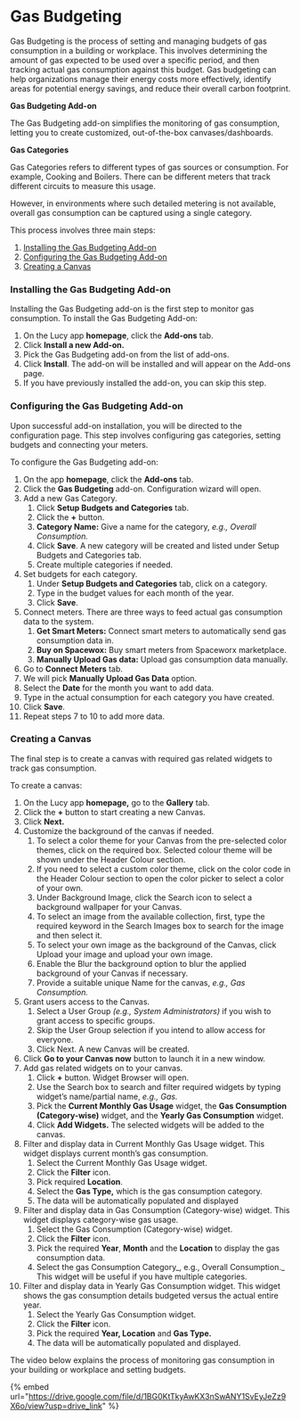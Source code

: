 # Gas Budgeting

Gas Budgeting is the process of setting and managing budgets of gas consumption in a building or workplace. This involves determining the amount of gas expected to be used over a specific period, and then tracking actual gas consumption against this budget. Gas budgeting can help organizations manage their energy costs more effectively, identify areas for potential energy savings, and reduce their overall carbon footprint.

**Gas Budgeting Add-on**

The Gas Budgeting add-on simplifies the monitoring of gas consumption, letting you to create customized, out-of-the-box canvases/dashboards.

**Gas Categories**

Gas Categories refers to different types of gas sources or consumption. For example, Cooking and Boilers. There can be different meters that track different circuits to measure this usage.

However, in environments where such detailed metering is not available, overall gas consumption can be captured using a single category.

This process involves three main steps:

1. [Installing the Gas Budgeting Add-on](gas-budgeting.md#installing-the-gas-budgeting-add-on)
2. [Configuring the Gas Budgeting Add-on](gas-budgeting.md#configuring-the-gas-budgeting-add-on)
3. [Creating a Canvas](gas-budgeting.md#creating-a-canvas)

### Installing the Gas Budgeting Add-on

Installing the Gas Budgeting add-on is the first step to monitor gas consumption. To install the Gas Budgeting Add-on:

1. On the Lucy app **homepage**, click the **Add-ons** tab.
2. Click **Install a new Add-on.**
3. Pick the Gas Budgeting add-on from the list of add-ons.
4. Click **Install**. The add-on will be installed and will appear on the Add-ons page.
5. If you have previously installed the add-on, you can skip this step.

### Configuring the Gas Budgeting Add-on

Upon successful add-on installation, you will be directed to the configuration page. This step involves configuring gas categories, setting budgets and connecting your meters.

To configure the Gas Budgeting add-on:

1. On the app **homepage**, click the **Add-ons** tab.
2. Click the **Gas Budgeting** add-on. Configuration wizard will open.
3. Add a new Gas Category.
   1. Click **Setup Budgets and Categories** tab.
   2. Click the **+** button.
   3. **Category Name:** Give a name for the category, _e.g., Overall Consumption._
   4. Click **Save**. A new category will be created and listed under Setup Budgets and Categories tab.
   5. Create multiple categories if needed.
4. Set budgets for each category.
   1. Under **Setup Budgets and Categories** tab, click on a category.
   2. Type in the budget values for each month of the year.
   3. Click **Save**.
5. Connect meters. There are three ways to feed actual gas consumption data to the system.
   1. **Get Smart Meters:** Connect smart meters to automatically send gas consumption data in.
   2. **Buy on Spacewox:** Buy smart meters from Spaceworx marketplace.
   3. **Manually Upload Gas data:** Upload gas consumption data manually.
6. Go to **Connect Meters** tab.
7. We will pick **Manually Upload Gas Data** option.
8. Select the **Date** for the month you want to add data.
9. Type in the actual consumption for each category you have created.
10. Click **Save**.
11. Repeat steps 7 to 10 to add more data.

### Creating a Canvas

The final step is to create a canvas with required gas related widgets to track gas consumption.

To create a canvas:

1. On the Lucy app **homepage,** go to the **Gallery** tab.
2. Click the **+** button to start creating a new Canvas.
3. Click **Next.**
4. Customize the background of the canvas if needed.
   1. To select a color theme for your Canvas from the pre-selected color themes, click on the required box. Selected colour theme will be shown under the Header Colour section.
   2. If you need to select a custom color theme, click on the color code in the Header Colour section to open the color picker to select a color of your own.
   3. Under Background Image, click the Search icon to select a background wallpaper for your Canvas.
   4. To select an image from the available collection, first, type the required keyword in the Search Images box to search for the image and then select it.
   5. To select your own image as the background of the Canvas, click Upload your image and upload your own image.
   6. Enable the Blur the background option to blur the applied background of your Canvas if necessary.
   7. Provide a suitable unique Name for the canvas, _e.g., Gas Consumption._
5. Grant users access to the Canvas.
   1. Select a User Group _(e.g., System Administrators)_ if you wish to grant access to specific groups.
   2. Skip the User Group selection if you intend to allow access for everyone.
   3. Click Next. A new Canvas will be created.
6. Click **Go to your Canvas now** button to launch it in a new window.
7. Add gas related widgets on to your canvas.
   1. Click **+** button. Widget Browser will open.
   2. Use the Search box to search and filter required widgets by typing widget’s name/partial name, _e.g., Gas._
   3. Pick the **Current Monthly Gas Usage** widget, the **Gas Consumption (Category-wise)** widget, and the **Yearly Gas Consumption** widget.
   4. Click **Add Widgets.** The selected widgets will be added to the canvas.
8. Filter and display data in Current Monthly Gas Usage widget. This widget displays current month’s gas consumption.
   1. Select the Current Monthly Gas Usage widget.
   2. Click the **Filter** icon.
   3. Pick required **Location**.
   4. Select the **Gas Type,** which is the gas consumption category.
   5. The data will be automatically populated and displayed
9. Filter and display data in Gas Consumption (Category-wise) widget. This widget displays category-wise gas usage.
   1. Select the Gas Consumption (Category-wise) widget.
   2. Click the **Filter** icon.
   3. Pick the required **Year**, **Month** and the **Location** to display the gas consumption data.
   4. Select the gas Consumption Category_, e.g., Overall Consumption._ This widget will be useful if you have multiple categories.
10. Filter and display data in Yearly Gas Consumption widget. This widget shows the gas consumption details budgeted versus the actual entire year.
    1. Select the Yearly Gas Consumption widget.
    2. Click the **Filter** icon.
    3. Pick the required **Year, Location** and **Gas Type.**
    4. The data will be automatically populated and displayed.

The video below explains the process of monitoring gas consumption in your building or workplace and setting budgets.

{% embed url="https://drive.google.com/file/d/1BG0KtTkyAwKX3nSwANY1SvEyJeZz9X6o/view?usp=drive_link" %}
